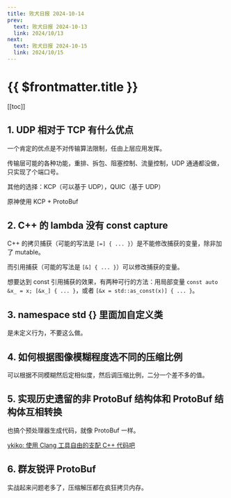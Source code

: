 ```yaml
---
title: 败犬日报 2024-10-14
prev:
  text: 败犬日报 2024-10-13
  link: 2024/10/13
next:
  text: 败犬日报 2024-10-15
  link: 2024/10/15
---
```


# {{ $frontmatter.title }}

[[toc]]

## 1. UDP 相对于 TCP 有什么优点

一个肯定的优点是不对传输算法限制，任由上层应用发挥。

传输层可能的各种功能，重排、拆包、阻塞控制、流量控制，UDP 通通都没做，只实现了个端口号。

其他的选择：KCP（可以基于 UDP），QUIC（基于 UDP）

原神使用 KCP + ProtoBuf

## 2. C++ 的 lambda 没有 const capture

C++ 的拷贝捕获（可能的写法是 `[=] { ... }`）是不能修改捕获的变量，除非加了 mutable。

而引用捕获（可能的写法是 `[&] { ... }`）可以修改捕获的变量。

想要达到 const 引用捕获的效果，有两种可行的方法：用局部变量 `const auto &x_ = x; [&x_] { ... }`，或者 `[&x = std::as_const(x)] { ... }`。

## 3. namespace std {} 里面加自定义类

是未定义行为，不要这么做。

## 4. 如何根据图像模糊程度选不同的压缩比例

可以根据不同模糊然后定相似度，然后调压缩比例，二分一个差不多的值。

## 5. 实现历史遗留的非 ProtoBuf 结构体和 ProtoBuf 结构体互相转换

也搞个预处理器生成代码，就像 ProtoBuf 一样。

[ykiko: 使用 Clang 工具自由的支配 C++ 代码吧](https://zhuanlan.zhihu.com/p/669360731)

## 6. 群友锐评 ProtoBuf

实战起来问题老多了，压缩解压都在疯狂拷贝内存。
